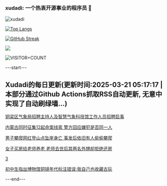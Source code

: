 ### xudadi: 一个热衷开源事业的程序员 👋

![xudadi](https://github-readme-stats-git-masterorgs-github-readme-stats-team.vercel.app/api?username=xudadi)

[![Top Langs](https://github-readme-stats.vercel.app/api/top-langs/?username=xudadi)](https://github.com/anuraghazra/github-readme-stats)

[![GitHub Streak](https://streak-stats.demolab.com?user=xudadi&locale=zh_Hans)](https://git.io/streak-stats)

![](https://raw.githubusercontent.com/xudadi/xudadi/main/assets/github-contribution-grid-snake.svg)

![VISITOR+COUNT](https://komarev.com/ghpvc/?username=xudadi&label=VISITOR+COUNT)


---start---

## Xudadi的每日更新(更新时间:2025-03-21 05:17:17 | 本部分通过Github Actions抓取RSS自动更新, 无意中实现了自动刷绿墙...)

[铜梁区气象局招聘主持人及智慧气象科技馆工作人员招聘启事](https://www.gongkaoleida.com/article/2329459)

[内蒙古同时征集12起命案线索 警方回应嫌犯是否同一人](https://m.163.com/news/article/JR4C03IG051492T3.html)

[男子攀爬网红登山点坠崖身亡 事发后依旧有人偷偷攀爬](https://m.163.com/news/article/JR4H588T05345ARG.html)

[女子买房给老师养老 老师去世后其两名外甥却拒绝还房](https://m.163.com/news/article/JR40JHGB0514EGPO.html)

[3](https://m.163.com/touch/news/sub/domestic)

[初中生指出博物馆铜镜年代标注错误:我自己也收藏古玩](https://m.163.com/news/article/JR48D6UP051492T3.html)

---end---
